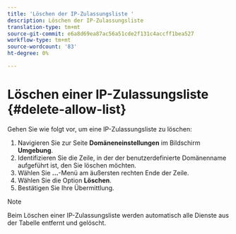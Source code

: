 ```yaml
---
title: 'Löschen der IP-Zulassungsliste '
description: Löschen der IP-Zulassungsliste
translation-type: tm+mt
source-git-commit: e6a8d69ea87ac56a51cde2f131c4accff1bea527
workflow-type: tm+mt
source-wordcount: '83'
ht-degree: 0%

---
```



# Löschen einer IP-Zulassungsliste {#delete-allow-list}

Gehen Sie wie folgt vor, um eine IP-Zulassungsliste zu löschen:

1. Navigieren Sie zur Seite **Domäneneinstellungen** im Bildschirm **Umgebung**.
1. Identifizieren Sie die Zeile, in der der benutzerdefinierte Domänenname aufgeführt ist, den Sie löschen möchten.
1. Wählen Sie **...**-Menü am äußersten rechten Ende der Zeile.
1. Wählen Sie die Option **Löschen**.
1. Bestätigen Sie Ihre Übermittlung.

>[!NOTE]
>Beim Löschen einer IP-Zulassungsliste werden automatisch alle Dienste aus der Tabelle entfernt und gelöscht.

